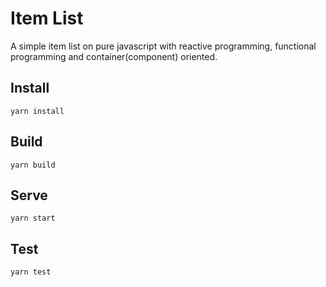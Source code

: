# Item List

A simple item list on pure javascript with reactive programming, functional programming and container(component) oriented.

## Install

`yarn install`

## Build

`yarn build`

## Serve

`yarn start`

## Test

`yarn test`
